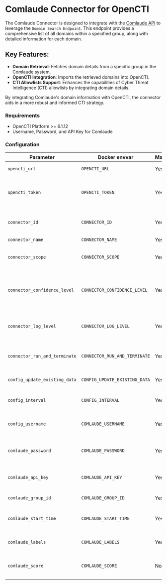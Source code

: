 # Comlaude Connector for OpenCTI

The Comlaude Connector is designed to integrate with the [Comlaude API](https://api.comlaude.com/docs) to leverage the `Domain Search Endpoint`. This endpoint provides a comprehensive list of all domains within a specified group, along with detailed information for each domain.

## Key Features:
- **Domain Retrieval**: Fetches domain details from a specific group in the Comlaude system.
- **OpenCTI Integration**: Imports the retrieved domains into OpenCTI.
- **CTI Allowlists Support**: Enhances the capabilities of Cyber Threat Intelligence (CTI) allowlists by integrating domain details.

By integrating Comlaude's domain information with OpenCTI, the connector aids in a more robust and informed CTI strategy.

### Requirements

- OpenCTI Platform >= 6.1.12
- Username, Password, and API Key for Comlaude

### Configuration

| Parameter                            | Docker envvar                       | Mandatory    | Description                                                                                                                                                |
| ------------------------------------ | ----------------------------------- | ------------ | ---------------------------------------------------------------------------------------------------------------------------------------------------------- |
| `opencti_url`                        | `OPENCTI_URL`                       | Yes          | The URL of the OpenCTI platform.                                                                                                                           |
| `opencti_token`                      | `OPENCTI_TOKEN`                     | Yes          | The default admin token configured in the OpenCTI platform parameters file.                                                                                |
| `connector_id`                       | `CONNECTOR_ID`                      | Yes          | A valid arbitrary `UUIDv4` that must be unique for this connector.                                                                                         |
| `connector_name`                     | `CONNECTOR_NAME`                    | Yes          | Option `Template`                                                                                                                                          |
| `connector_scope`                    | `CONNECTOR_SCOPE`                   | Yes          | Supported scope: Template Scope (MIME Type or Stix Object)                                                                                                 |
| `connector_confidence_level`         | `CONNECTOR_CONFIDENCE_LEVEL`        | Yes          | The default confidence level for created sightings (a number between 1 and 4).                                                                             |
| `connector_log_level`                | `CONNECTOR_LOG_LEVEL`               | Yes          | The log level for this connector, could be `debug`, `info`, `warn` or `error` (less verbose).                                                              |
| `connector_run_and_terminate`        | `CONNECTOR_RUN_AND_TERMINATE`       | Yes          | Terminate container after successful execution.                                                                                                            |
| `config_update_existing_data`        | `CONFIG_UPDATE_EXISTING_DATA`       | Yes          | whether to updated data in the database.                                                                                                                   |
| `config_interval`                    | `CONFIG_INTERVAL`                   | Yes          | Interval to run connector in hours.                                                                                                                        |
| `config_username`                    | `COMLAUDE_USERNAME`                 | Yes          | Username for account that has API access in Comlaude.                                                                                                      |
| `comlaude_password`                  | `COMLAUDE_PASSWORD`                 | Yes          | Password for account that has API access in Comlaude.                                                                                                      |
| `comlaude_api_key`                   | `COMLAUDE_API_KEY`                  | Yes          | API Key for account that has API access in Comlaude.                                                                                                       |
| `comlaude_group_id`                  | `COMLAUDE_GROUP_ID`                 | Yes          | Group ID for API in Comlaude.                                                                                                                              |
| `comlaude_start_time`                | `COMLAUDE_START_TIME`               | Yes          | Earliest entry to retrieve (e.g., 1970-01-01T00:00:00Z).                                                                                                   |
| `comlaude_labels`                    | `COMLAUDE_LABELS`                   | Yes          | Labels to apply to Stix Objects (e.g., comlaude,safelist).                                                                                                 |
| `comlaude_score`                | `COMLAUDE_SCORE`               | No          | Provide score for Indicator, if not provided default is 0. |

